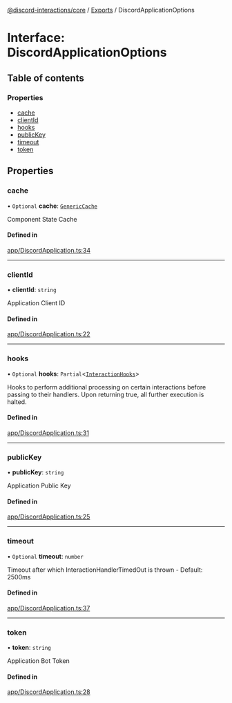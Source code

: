 [@discord-interactions/core](../README.md) / [Exports](../modules.md) / DiscordApplicationOptions

# Interface: DiscordApplicationOptions

## Table of contents

### Properties

- [cache](DiscordApplicationOptions.md#cache)
- [clientId](DiscordApplicationOptions.md#clientid)
- [hooks](DiscordApplicationOptions.md#hooks)
- [publicKey](DiscordApplicationOptions.md#publickey)
- [timeout](DiscordApplicationOptions.md#timeout)
- [token](DiscordApplicationOptions.md#token)

## Properties

### cache

• `Optional` **cache**: [`GenericCache`](GenericCache.md)

Component State Cache

#### Defined in

[app/DiscordApplication.ts:34](https://github.com/ssMMiles/discord-interactions/blob/aef28b7/packages/core/src/app/DiscordApplication.ts#L34)

___

### clientId

• **clientId**: `string`

Application Client ID

#### Defined in

[app/DiscordApplication.ts:22](https://github.com/ssMMiles/discord-interactions/blob/aef28b7/packages/core/src/app/DiscordApplication.ts#L22)

___

### hooks

• `Optional` **hooks**: `Partial`<[`InteractionHooks`](../modules.md#interactionhooks)\>

Hooks to perform additional processing on certain interactions before passing to their handlers. Upon returning true, all further execution is halted.

#### Defined in

[app/DiscordApplication.ts:31](https://github.com/ssMMiles/discord-interactions/blob/aef28b7/packages/core/src/app/DiscordApplication.ts#L31)

___

### publicKey

• **publicKey**: `string`

Application Public Key

#### Defined in

[app/DiscordApplication.ts:25](https://github.com/ssMMiles/discord-interactions/blob/aef28b7/packages/core/src/app/DiscordApplication.ts#L25)

___

### timeout

• `Optional` **timeout**: `number`

Timeout after which InteractionHandlerTimedOut is thrown - Default: 2500ms

#### Defined in

[app/DiscordApplication.ts:37](https://github.com/ssMMiles/discord-interactions/blob/aef28b7/packages/core/src/app/DiscordApplication.ts#L37)

___

### token

• **token**: `string`

Application Bot Token

#### Defined in

[app/DiscordApplication.ts:28](https://github.com/ssMMiles/discord-interactions/blob/aef28b7/packages/core/src/app/DiscordApplication.ts#L28)
